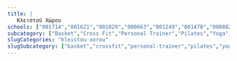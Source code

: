 ```yaml
---
title: |
   Κλειστού Χώρου
schools: ["001714","001621","001029","000663","001249","001478","000882","000785","000662","000859","001717","000632","001590","001554","001142","001278","000148","000799","000595","000798","001809","001160","001777","000545","001476","000146","001473","000948","000143","001430","000915","001276","001141","000965","001475","001591","001388","001076","001127","001297","001380","001524","001422","001734","000919","001474","001379","001137","001381","000817","001205","001796","000144","000678","000936","001429","001118","000630","001352","001469","001804","001479","001354","000917","001541","001246","000916","001716","001353","001765","001043","000675","001485","000676"]
subcategory: ["Basket","Cross Fit","Personal Trainer","Pilates","Yoga","Γυμναστήριο","Σκάκι"]
slugCategories: "kleistou-xorou"
slugSubcategory: ["basket","crossfit","personal-trainer","pilates","yoga","gym","chess"]
---
```


